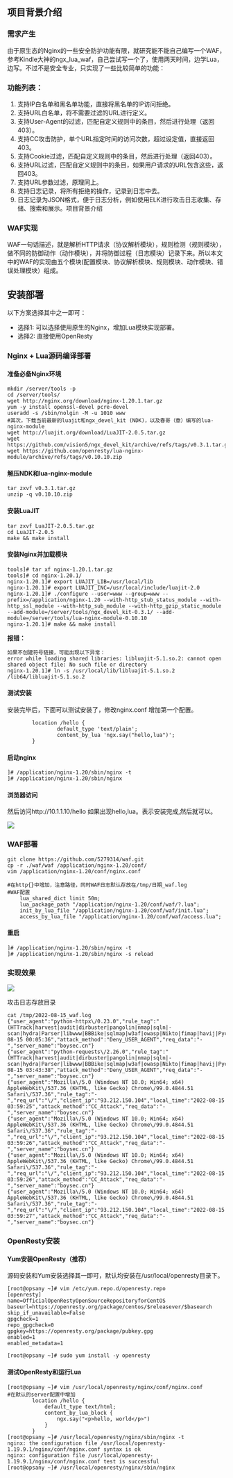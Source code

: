 ## 项目背景介绍

### 需求产生

由于原生态的Nginx的一些安全防护功能有限，就研究能不能自己编写一个WAF，参考Kindle大神的ngx_lua_waf，自己尝试写一个了，使用两天时间，边学Lua，边写。不过不是安全专业，只实现了一些比较简单的功能：

### 功能列表：

1.	支持IP白名单和黑名单功能，直接将黑名单的IP访问拒绝。
2.	支持URL白名单，将不需要过滤的URL进行定义。
3.	支持User-Agent的过滤，匹配自定义规则中的条目，然后进行处理（返回403）。
4.	支持CC攻击防护，单个URL指定时间的访问次数，超过设定值，直接返回403。
5.	支持Cookie过滤，匹配自定义规则中的条目，然后进行处理（返回403）。
6.	支持URL过滤，匹配自定义规则中的条目，如果用户请求的URL包含这些，返回403。
7.	支持URL参数过滤，原理同上。
8.	支持日志记录，将所有拒绝的操作，记录到日志中去。
9.	日志记录为JSON格式，便于日志分析，例如使用ELK进行攻击日志收集、存储、搜索和展示。项目背景介绍

### WAF实现

WAF一句话描述，就是解析HTTP请求（协议解析模块），规则检测（规则模块），做不同的防御动作（动作模块），并将防御过程（日志模块）记录下来。所以本文中的WAF的实现由五个模块(配置模块、协议解析模块、规则模块、动作模块、错误处理模块）组成。

## 安装部署

以下方案选择其中之一即可：

- 选择1: 可以选择使用原生的Nginx，增加Lua模块实现部署。
- 选择2: 直接使用OpenResty

### Nginx + Lua源码编译部署

#### 准备必备Nginx环境

```shell
mkdir /server/tools -p
cd /server/tools/
wget http://nginx.org/download/nginx-1.20.1.tar.gz
yum -y install openssl-devel pcre-devel
useradd -s /sbin/nolgin -M -u 1010 www
#其次，下载当前最新的luajit和ngx_devel_kit (NDK)，以及春哥（章）编写的lua-nginx-module
wget http://luajit.org/download/LuaJIT-2.0.5.tar.gz
wget https://github.com/vision5/ngx_devel_kit/archive/refs/tags/v0.3.1.tar.gz
wget https://github.com/openresty/lua-nginx-module/archive/refs/tags/v0.10.10.zip
```

#### 解压NDK和lua-nginx-module

```shell
tar zxvf v0.3.1.tar.gz
unzip -q v0.10.10.zip
```

#### 安装LuaJIT

```shell
tar zxvf LuaJIT-2.0.5.tar.gz 
cd LuaJIT-2.0.5
make && make install
```

#### 安装Nginx并加载模块

```shell
tools]# tar xf nginx-1.20.1.tar.gz
tools]# cd nginx-1.20.1/
nginx-1.20.1]# export LUAJIT_LIB=/usr/local/lib
nginx-1.20.1]# export LUAJIT_INC=/usr/local/include/luajit-2.0
nginx-1.20.1]# ./configure --user=www --group=www --prefix=/application/nginx-1.20 --with-http_stub_status_module --with-http_ssl_module --with-http_sub_module --with-http_gzip_static_module --add-module=/server/tools/ngx_devel_kit-0.3.1/ --add-module=/server/tools/lua-nginx-module-0.10.10
nginx-1.20.1]# make && make install
```

**报错：**

```shell
如果不创建符号链接，可能出现以下异常：
error while loading shared libraries: libluajit-5.1.so.2: cannot open shared object file: No such file or directory
nginx-1.20.1]# ln -s /usr/local/lib/libluajit-5.1.so.2 /lib64/libluajit-5.1.so.2
```

#### 测试安装

安装完毕后，下面可以测试安装了，修改nginx.conf 增加第一个配置。

```shell
        location /hello {
                default_type 'text/plain';
                content_by_lua 'ngx.say("hello,lua")';
        }
```

#### 启动nginx

```shell
]# /application/nginx-1.20/sbin/nginx -t
]# /application/nginx-1.20/sbin/nginx
```



#### 浏览器访问

然后访问http://10.1.1.10/hello 如果出现hello,lua。表示安装完成,然后就可以。

![](https://images.boysec.cn/image-20210911224244895.png)

### WAF部署

```shell
git clone https://github.com/5279314/waf.git
cp -r ./waf/waf /application/nginx-1.20/conf/
vim /application/nginx-1.20/conf/nginx.conf

#在http{}中增加，注意路径，同时WAF日志默认存放在/tmp/日期_waf.log
#WAF配置
    lua_shared_dict limit 50m;
    lua_package_path "/application/nginx-1.20/conf/waf/?.lua";
    init_by_lua_file "/application/nginx-1.20/conf/waf/init.lua";
    access_by_lua_file "/application/nginx-1.20/conf/waf/access.lua";
```

#### 重启

```shell
]# /application/nginx-1.20/sbin/nginx -t
]# /application/nginx-1.20/sbin/nginx -s reload
```
### 实现效果

![](https://images.boysec.cn/image-20210911225715210.png)

攻击日志存放目录
```shell
cat /tmp/2022-08-15_waf.log 
{"user_agent":"python-httpx\/0.23.0","rule_tag":"(HTTrack|harvest|audit|dirbuster|pangolin|nmap|sqln|-scan|hydra|Parser|libwww|BBBike|sqlmap|w3af|owasp|Nikto|fimap|havij|PycURL|zmeu|BabyKrokodil|netsparker|httperf|bench|python)","req_url":"\/","client_ip":"42.194.241.91","local_time":"2022-08-15 00:05:36","attack_method":"Deny_USER_AGENT","req_data":"-","server_name":"boysec.cn"}
{"user_agent":"python-requests\/2.26.0","rule_tag":"(HTTrack|harvest|audit|dirbuster|pangolin|nmap|sqln|-scan|hydra|Parser|libwww|BBBike|sqlmap|w3af|owasp|Nikto|fimap|havij|PycURL|zmeu|BabyKrokodil|netsparker|httperf|bench|python)","req_url":"\/","client_ip":"94.102.61.8","local_time":"2022-08-15 03:43:38","attack_method":"Deny_USER_AGENT","req_data":"-","server_name":"boysec.cn"}
{"user_agent":"Mozilla\/5.0 (Windows NT 10.0; Win64; x64) AppleWebKit\/537.36 (KHTML, like Gecko) Chrome\/99.0.4844.51 Safari\/537.36","rule_tag":"-","req_url":"\/","client_ip":"93.212.150.104","local_time":"2022-08-15 03:59:25","attack_method":"CC_Attack","req_data":"-","server_name":"boysec.cn"}
{"user_agent":"Mozilla\/5.0 (Windows NT 10.0; Win64; x64) AppleWebKit\/537.36 (KHTML, like Gecko) Chrome\/99.0.4844.51 Safari\/537.36","rule_tag":"-","req_url":"\/","client_ip":"93.212.150.104","local_time":"2022-08-15 03:59:26","attack_method":"CC_Attack","req_data":"-","server_name":"boysec.cn"}
{"user_agent":"Mozilla\/5.0 (Windows NT 10.0; Win64; x64) AppleWebKit\/537.36 (KHTML, like Gecko) Chrome\/99.0.4844.51 Safari\/537.36","rule_tag":"-","req_url":"\/","client_ip":"93.212.150.104","local_time":"2022-08-15 03:59:26","attack_method":"CC_Attack","req_data":"-","server_name":"boysec.cn"}
{"user_agent":"Mozilla\/5.0 (Windows NT 10.0; Win64; x64) AppleWebKit\/537.36 (KHTML, like Gecko) Chrome\/99.0.4844.51 Safari\/537.36","rule_tag":"-","req_url":"\/","client_ip":"93.212.150.104","local_time":"2022-08-15 03:59:27","attack_method":"CC_Attack","req_data":"-","server_name":"boysec.cn"}
```

### OpenResty安装

#### Yum安装OpenResty（推荐）

源码安装和Yum安装选择其一即可，默认均安装在/usr/local/openresty目录下。

```
[root@opsany ~]# vim /etc/yum.repo.d/openresty.repo
[openresty]
name=OfficialOpenRestyOpenSourceRepositoryforCentOS
baseurl=https://openresty.org/package/centos/$releasever/$basearch
skip_if_unavailable=False
gpgcheck=1
repo_gpgcheck=0
gpgkey=https://openresty.org/package/pubkey.gpg
enabled=1
enabled_metadata=1

[root@opsany ~]# sudo yum install -y openresty
```

#### 测试OpenResty和运行Lua

```
[root@opsany ~]# vim /usr/local/openresty/nginx/conf/nginx.conf
#在默认的server配置中增加
        location /hello {
            default_type text/html;
            content_by_lua_block {
                ngx.say("<p>hello, world</p>")
            }
        }
[root@opsany ~]# /usr/local/openresty/nginx/sbin/nginx -t
nginx: the configuration file /usr/local/openresty-1.19.9.1/nginx/conf/nginx.conf syntax is ok
nginx: configuration file /usr/local/openresty-1.19.9.1/nginx/conf/nginx.conf test is successful
[root@opsany ~]# /usr/local/openresty/nginx/sbin/nginx
